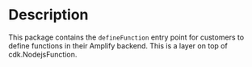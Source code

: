 # Description

This package contains the `defineFunction` entry point for customers to define functions in their Amplify backend.
This is a layer on top of cdk.NodejsFunction.
